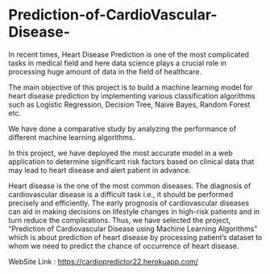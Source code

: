 # Prediction-of-CardioVascular-Disease-

In recent times, Heart Disease Prediction is one of the most complicated tasks in medical field and 
here data science plays a crucial role in processing huge amount of data in the field of healthcare.

The main objective of this project is to build a machine learning model for heart disease prediction by implementing various classification algorithms such as Logistic Regression, Decision Tree, Naive 
Bayes, Random Forest etc. 

We have done a comparative study by analyzing the performance of 
different machine learning algorithms. 

In this project, we have deployed the most accurate model in a web application to determine significant risk factors based on clinical data that may lead to heart disease and alert patient in advance.

Heart disease is the one of the most common diseases. The diagnosis of cardiovascular disease is a difficult task i.e., it should be performed precisely and efficiently. The early prognosis of cardiovascular diseases can aid in making decisions on lifestyle changes in high-risk patients and in turn reduce the complications. Thus, we have selected the project, “Prediction of Cardiovascular Disease using Machine Learning Algorithms” which is about prediction of heart disease by processing patient’s dataset to whom we need to predict the chance of occurrence of heart disease.

WebSite Link : https://cardiopredictor22.herokuapp.com/
